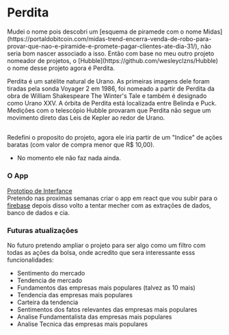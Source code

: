 # Perdita

<p>Mudei o nome pois descobri um [esquema de piramede com o nome Midas](https://portaldobitcoin.com/midas-trend-encerra-venda-de-robo-para-provar-que-nao-e-piramide-e-promete-pagar-clientes-ate-dia-31/), não seria bom nascer associado a isso. Então com base no meu outro projeto nomeador de projetos, o [Hubble](https://github.com/wesleyclzns/Hubble) o nome desse projeto agora é Perdita.<p/>  <p>Perdita é um satélite natural de Urano. As primeiras imagens dele foram tiradas pela sonda Voyager 2 em 1986, foi nomeado a partir de Perdita da obra de William Shakespeare The Winter's Tale e também é designado como Urano XXV. A órbita de Perdita está localizada entre Belinda e Puck. Medições com o telescópio Hubble provaram que Perdita não segue um movimento direto das Leis de Kepler ao redor de Urano.<p/>

##

Redefini o proposito do projeto, agora ele iria partir de um "Indice" de ações baratas (com valor de compra menor que R$ 10,00).
* No momento ele não faz nada ainda.

### O App
[Prototipo de Interfance](http://bit.ly/2rEI5XL)<br/>
Pretendo nas proximas semanas criar o app em react que vou subir para o [firebase](http://bit.ly/perditaApp) depois disso volto a tentar mecher com as extrações de dados, banco de dados e cia.


### Futuras atualizações
No futuro pretendo ampliar o projeto para ser algo como um filtro com todas as ações da bolsa, onde acredito que sera interessante esss funcionalidades:

- Sentimento do mercado
- Tendencia de mercado
- Fundamentos das empresas mais populares (talvez as 10 mais)
- Tendencia das empresas mais populares
- Carteira da tendencia
- Sentimentos dos fatos relevantes das empresas mais populares
- Analise Fundamentalista das empresas mais populares
- Analise Tecnica das empresas mais populares
